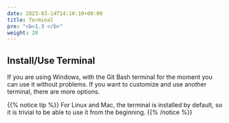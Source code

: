 ```yaml
---
date: 2023-03-14T14:10:10+00:00
title: Terminal
pre: "<b>1.3 </b>"
weight: 20
---
```


## Install/Use Terminal

If you are using Windows, with the Git Bash terminal for the moment you can use it without problems. If you want to customize and use another terminal, there are more options.

{{% notice tip %}}
For Linux and Mac, the terminal is installed by default, so it is trivial to be able to use it from the beginning.
{{% /notice %}}